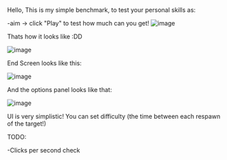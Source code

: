 Hello,
This is my simple benchmark, to test your personal skills as:

-aim
-> click "Play" to test how much can you get!
![image](https://github.com/konris39/BenchmarkForYourSkills/assets/151552959/0b62ec83-a696-4cc8-863a-752f37bcbcb3)

Thats how it looks like :DD 

![image](https://github.com/konris39/BenchmarkForYourSkills/assets/151552959/9cbbed3e-f51e-4673-a8c6-612863298fac)

End Screen looks like this:

![image](https://github.com/konris39/BenchmarkForYourSkills/assets/151552959/2cdc4b31-e6d9-428f-ada5-9bd4f6e89764)

And the options panel looks like that:

![image](https://github.com/konris39/BenchmarkForYourSkills/assets/151552959/a7be201e-b16a-40e9-bb89-db81272cc863)

UI is very simplistic!
You can set difficulty (the time between each respawn of the target!)

TODO:

-Clicks per second check 


